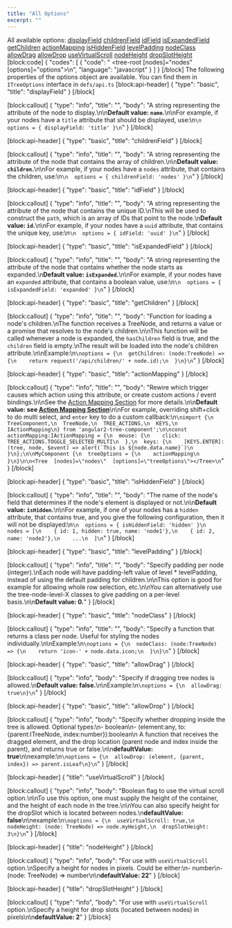 ```yaml
---
title: "All Options"
excerpt: ""
---
```

All available options:
[displayField](#displayfield)
[childrenField](#childrenfield)
[idField](#idfield)
[isExpandedField](#isexpandedfield)
[getChildren](#getchildren)
[actionMapping](#actionmapping)
[isHiddenField](#ishiddenfield)
[levelPadding](#levelpadding)
[nodeClass](#nodeclass)
[allowDrag](#allowdrag)
[allowDrop](#allowdrop)
[useVirtualScroll](#useVirtualScroll)
[nodeHeight](#nodeHeight)
[dropSlotHeight](#dropSlotHeight)
[block:code]
{
  "codes": [
    {
      "code": "    <tree-root [nodes]=\"nodes\" [options]=\"options\"></tree-root>\n",
      "language": "javascript"
    }
  ]
}
[/block]
The following properties of the options object are available.
You can find them in `ITreeOptions` interface in `defs/api.ts`
[block:api-header]
{
  "type": "basic",
  "title": "displayField"
}
[/block]

[block:callout]
{
  "type": "info",
  "title": "",
  "body": "A string representing the attribute of the node to display.\n\n**Default value: `name`.**\n\nFor example, if your nodes have a `title` attribute that should be displayed, use:\n```\n  options = { displayField: 'title' }\n```"
}
[/block]

[block:api-header]
{
  "type": "basic",
  "title": "childrenField"
}
[/block]

[block:callout]
{
  "type": "info",
  "title": "",
  "body": "A string representing the attribute of the node that contains the array of children.\n\n**Default value: `children`.**\n\nFor example, if your nodes have a `nodes` attribute, that contains the children, use:\n```\n  options = { childrenField: 'nodes' }\n```"
}
[/block]

[block:api-header]
{
  "type": "basic",
  "title": "idField"
}
[/block]

[block:callout]
{
  "type": "info",
  "title": "",
  "body": "A string representing the attribute of the node that contains the unique ID.\nThis will be used to construct the `path`, which is an array of IDs that point to the node.\n**Default value: `id`.**\n\nFor example, if your nodes have a `uuid` attribute, that contains the unique key, use:\n```\n  options = { idField: 'uuid' }\n```"
}
[/block]

[block:api-header]
{
  "type": "basic",
  "title": "isExpandedField"
}
[/block]

[block:callout]
{
  "type": "info",
  "title": "",
  "body": "A string representing the attribute of the node that contains whether the node starts as expanded.\n**Default value: `isExpanded`.**\n\nFor example, if your nodes have an `expanded` attribute, that contains a boolean value, use:\n```\n  options = { isExpandedField: 'expanded' }\n```"
}
[/block]

[block:api-header]
{
  "type": "basic",
  "title": "getChildren"
}
[/block]

[block:callout]
{
  "type": "info",
  "title": "",
  "body": "Function for loading a node's children.\nThe function receives a TreeNode, and returns a value or a promise that resolves to the node's children.\n\nThis function will be called whenever a node is expanded, the `hasChildren` field is true, and the `children` field is empty.\nThe result will be loaded into the node's children attribute.\n\nExample:\n```\noptions = {\n  getChildren: (node:TreeNode) => {\n    return request('/api/children/' + node.id);\n  }\n}\n```"
}
[/block]

[block:api-header]
{
  "type": "basic",
  "title": "actionMapping"
}
[/block]

[block:callout]
{
  "type": "info",
  "title": "",
  "body": "Rewire which trigger causes which action using this attribute, or create custom actions / event bindings.\n\nSee the [Action Mapping Section](doc:action-mapping) for more details.\n\n**Default value: see [Action Mapping Section](doc:action-mapping)**\n\nFor example, overriding shift+click to do multi select, and `enter` key to do a custom callback:\n```\nimport {\n  TreeComponent,\n  TreeNode,\n  TREE_ACTIONS,\n  KEYS,\n  IActionMapping\n} from 'angular2-tree-component';\n\nconst actionMapping:IActionMapping = {\n  mouse: {\n    click: TREE_ACTIONS.TOGGLE_SELECTED_MULTI\n  },\n  keys: {\n    [KEYS.ENTER]: (tree, node, $event) => alert(`This is ${node.data.name}`)\n  }\n};\n\nMyComponent {\n  treeOptions = {\n    actionMapping\n  }\n}\n\n<Tree  [nodes]=\"nodes\"  [options]=\"treeOptions\"></Tree>\n```"
}
[/block]

[block:api-header]
{
  "type": "basic",
  "title": "isHiddenField"
}
[/block]

[block:callout]
{
  "type": "info",
  "title": "",
  "body": "The name of the node's field that determines if the node's element is displayed or not.\n\n**Default value: `isHidden`.**\n\nFor example, if one of your nodes has a `hidden` attribute, that contains true, and you give the following configuration, then it will not be displayed:\n```\n  options = { isHiddenField: 'hidden' }\n  nodes = [\n    { id: 1, hidden: true, name: 'node1'},\n    { id: 2, name: 'node2'},\n    ...\n  ]\n```"
}
[/block]

[block:api-header]
{
  "type": "basic",
  "title": "levelPadding"
}
[/block]

[block:callout]
{
  "type": "info",
  "title": "",
  "body": "Specify padding per node (integer).\nEach node will have padding-left value of level * levelPadding, instead of using the default padding for children.\n\nThis option is good for example for allowing whole row selection, etc.\n\nYou can alternatively use the tree-node-level-X classes to give padding on a per-level basis.\n\n**Default value: 0.**"
}
[/block]

[block:api-header]
{
  "type": "basic",
  "title": "nodeClass"
}
[/block]

[block:callout]
{
  "type": "info",
  "title": "",
  "body": "Specify a function that returns a class per node. Useful for styling the nodes individually.\n\nExample:\n```\noptions = {\n  nodeClass: (node:TreeNode) => {\n    return 'icon-' + node.data.icon;\n  }\n}\n```"
}
[/block]

[block:api-header]
{
  "type": "basic",
  "title": "allowDrag"
}
[/block]

[block:callout]
{
  "type": "info",
  "body": "Specify if dragging tree nodes is allowed.\n**Default value: false.**\n\nExample:\n```\noptions = {\n  allowDrag: true\n}\n```"
}
[/block]

[block:api-header]
{
  "type": "basic",
  "title": "allowDrop"
}
[/block]

[block:callout]
{
  "type": "info",
  "body": "Specify whether dropping inside the tree is allowed. Optional types:\n- boolean\n- (element:any, to:{parent:ITreeNode, index:number}):boolean\n  A function that receives the dragged element, and the drop location (parent node and index inside the parent), and returns true or false.\n\n**defaultValue: true**\n\nexample:\n```\noptions = {\n  allowDrop: (element, {parent, index}) => parent.isLeaf\n}\n```"
}
[/block]

[block:api-header]
{
  "title": "useVirtualScroll"
}
[/block]

[block:callout]
{
  "type": "info",
  "body": "Boolean flag to use the virtual scroll option.\n\nTo use this option, one must supply the height of the container, and the height of each node in the tree.\n\nYou can also specify height for the dropSlot which is located between nodes.\n**defaultValue: false**\n\nexample:\n```\noptions = {\n  useVirtualScroll: true,\n  nodeHeight: (node: TreeNode) => node.myHeight,\n  dropSlotHeight: 3\n}\n```"
}
[/block]

[block:api-header]
{
  "title": "nodeHeight"
}
[/block]

[block:callout]
{
  "type": "info",
  "body": "For use with `useVirtualScroll` option.\nSpecify a height for nodes in pixels. Could be either:\n- number\n- (node: TreeNode) => number\n\n**defaultValue: 22**"
}
[/block]

[block:api-header]
{
  "title": "dropSlotHeight"
}
[/block]

[block:callout]
{
  "type": "info",
  "body": "For use with `useVirtualScroll` option.\nSpecify a height for drop slots (located between nodes) in pixels\n\n**defaultValue: 2**"
}
[/block]